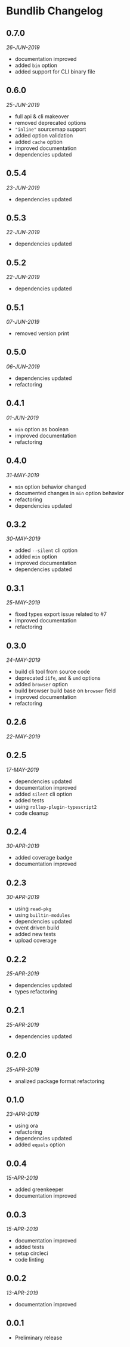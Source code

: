 # Bundlib Changelog

## 0.7.0
*26-JUN-2019*

* documentation improved
* added `bin` option
* added support for CLI binary file

## 0.6.0
*25-JUN-2019*

* full api & cli makeover
* removed deprecated options
* `"inline"` sourcemap support
* added option validation
* added `cache` option
* improved documentation
* dependencies updated

## 0.5.4
*23-JUN-2019*

* dependencies updated

## 0.5.3
*22-JUN-2019*

* dependencies updated

## 0.5.2
*22-JUN-2019*

* dependencies updated

## 0.5.1
*07-JUN-2019*

* removed version print

## 0.5.0
*06-JUN-2019*

* dependencies updated
* refactoring

## 0.4.1
*01-JUN-2019*

* `min` option as boolean
* improved documentation
* refactoring

## 0.4.0
*31-MAY-2019*

* `min` option behavior changed
* documented changes in `min` option behavior
* refactoring
* dependencies updated

## 0.3.2
*30-MAY-2019*

* added `--silent` cli option
* added `min` option
* improved documentation
* dependencies updated

## 0.3.1
*25-MAY-2019*

* fixed types export issue related to #7
* improved documentation
* refactoring

## 0.3.0
*24-MAY-2019*

* build cli tool from source code
* deprecated `iife`, `amd` & `umd` options
* added `browser` option
* build browser build base on `browser` field
* improved documentation
* refactoring

## 0.2.6
*22-MAY-2019*

## 0.2.5
*17-MAY-2019*

* dependencies updated
* documentation improved
* added `silent` cli option
* added tests
* using `rollup-plugin-typescript2`
* code cleanup

## 0.2.4
*30-APR-2019*

* added coverage badge
* documentation improved

## 0.2.3
*30-APR-2019*

* using `read-pkg`
* using `builtin-modules`
* dependencies updated
* event driven build
* added new tests
* upload coverage

## 0.2.2
*25-APR-2019*

* dependencies updated
* types refactoring

## 0.2.1
*25-APR-2019*

* dependencies updated

## 0.2.0
*25-APR-2019*

* analized package format refactoring

## 0.1.0
*23-APR-2019*

* using ora
* refactoring
* dependencies updated
* added `equals` option

## 0.0.4
*15-APR-2019*

* added greenkeeper
* documentation improved

## 0.0.3
*15-APR-2019*

* documentation improved
* added tests
* setup circleci
* code linting

## 0.0.2
*13-APR-2019*

* documentation improved

## 0.0.1

* Preliminary release
